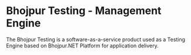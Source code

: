 # Bhojpur Testing - Management Engine
The Bhojpur Testing is a software-as-a-service product used as a Testing Engine based on Bhojpur.NET Platform for application delivery.
